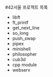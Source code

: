 #42서울 프로젝트 목록

- libft
- ft_printf
- get_next_line
- so_long
- push_swap
- pipex
- minishell
- philosopher
- cub3d
- cpp module
- webserv